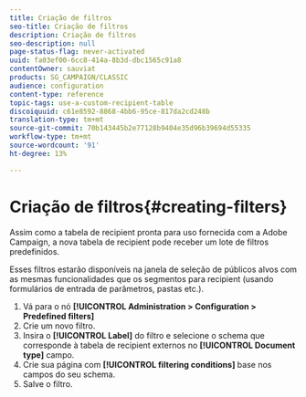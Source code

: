 ```yaml
---
title: Criação de filtros
seo-title: Criação de filtros
description: Criação de filtros
seo-description: null
page-status-flag: never-activated
uuid: fa03ef00-6cc8-414a-8b3d-dbc1565c91a8
contentOwner: sauviat
products: SG_CAMPAIGN/CLASSIC
audience: configuration
content-type: reference
topic-tags: use-a-custom-recipient-table
discoiquuid: c61e8592-8868-4bb6-95ce-817da2cd248b
translation-type: tm+mt
source-git-commit: 70b143445b2e77128b9404e35d96b39694d55335
workflow-type: tm+mt
source-wordcount: '91'
ht-degree: 13%

---
```



# Criação de filtros{#creating-filters}

Assim como a tabela de recipient pronta para uso fornecida com a Adobe Campaign, a nova tabela de recipient pode receber um lote de filtros predefinidos.

Esses filtros estarão disponíveis na janela de seleção de públicos alvos com as mesmas funcionalidades que os segmentos para recipient (usando formulários de entrada de parâmetros, pastas etc.).

1. Vá para o nó **[!UICONTROL Administration > Configuration > Predefined filters]**
1. Crie um novo filtro.
1. Insira o **[!UICONTROL Label]** do filtro e selecione o schema que corresponde à tabela de recipient externos no **[!UICONTROL Document type]** campo.
1. Crie sua página com **[!UICONTROL filtering conditions]** base nos campos do seu schema.
1. Salve o filtro.

